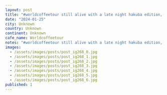 ```yaml
---
layout: post
title: "#worldcoffeetour still alive with a late night hakuba edition, amazing little coffee roaster."
date: "2024-01-25"
city: Unknown
country: Unknown
continent: Unknown
cafe_name: Worldcoffeetour
notes: "#worldcoffeetour still alive with a late night hakuba edition, amazing little coffee roaster."
images:
  - /assets/images/posts/post_ig268_0.jpg
  - /assets/images/posts/post_ig268_1.jpg
  - /assets/images/posts/post_ig268_2.jpg
  - /assets/images/posts/post_ig268_3.jpg
  - /assets/images/posts/post_ig268_4.jpg
  - /assets/images/posts/post_ig268_5.jpg
  - /assets/images/posts/post_ig268_6.jpg
published: 1
---
```

